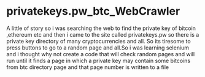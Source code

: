 # privatekeys.pw_btc_WebCrawler


A little of story so i was searching the web to find the private key of bitcoin ,ethereum  etc and then i came to the site called privatekeys.pw so there is a private key directory of many cryptocurrencies and all. So its tiresome to press buttons to go to a random page and all.So i was learning selenium and i thought why not create a code that will check random pages and will run until it finds a page in which a private key may contain some bitcoins from btc directory page and that page number is written to a file





























